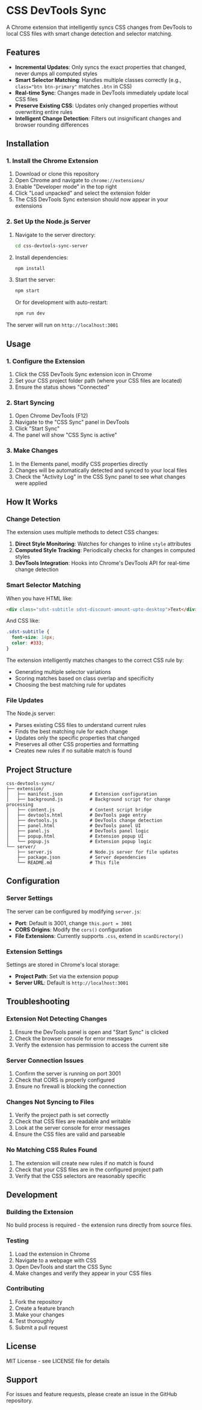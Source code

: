 # CSS DevTools Sync

A Chrome extension that intelligently syncs CSS changes from DevTools to local CSS files with smart change detection and selector matching.

## Features

- **Incremental Updates**: Only syncs the exact properties that changed, never dumps all computed styles
- **Smart Selector Matching**: Handles multiple classes correctly (e.g., `class="btn btn-primary"` matches `.btn` in CSS)
- **Real-time Sync**: Changes made in DevTools immediately update local CSS files
- **Preserve Existing CSS**: Updates only changed properties without overwriting entire rules
- **Intelligent Change Detection**: Filters out insignificant changes and browser rounding differences

## Installation

### 1. Install the Chrome Extension

1. Download or clone this repository
2. Open Chrome and navigate to `chrome://extensions/`
3. Enable "Developer mode" in the top right
4. Click "Load unpacked" and select the extension folder
5. The CSS DevTools Sync extension should now appear in your extensions

### 2. Set Up the Node.js Server

1. Navigate to the server directory:
   ```bash
   cd css-devtools-sync-server
   ```

2. Install dependencies:
   ```bash
   npm install
   ```

3. Start the server:
   ```bash
   npm start
   ```
   
   Or for development with auto-restart:
   ```bash
   npm run dev
   ```

The server will run on `http://localhost:3001`

## Usage

### 1. Configure the Extension

1. Click the CSS DevTools Sync extension icon in Chrome
2. Set your CSS project folder path (where your CSS files are located)
3. Ensure the status shows "Connected"

### 2. Start Syncing

1. Open Chrome DevTools (F12)
2. Navigate to the "CSS Sync" panel in DevTools
3. Click "Start Sync"
4. The panel will show "CSS Sync is active"

### 3. Make Changes

1. In the Elements panel, modify CSS properties directly
2. Changes will be automatically detected and synced to your local files
3. Check the "Activity Log" in the CSS Sync panel to see what changes were applied

## How It Works

### Change Detection

The extension uses multiple methods to detect CSS changes:

1. **Direct Style Monitoring**: Watches for changes to inline `style` attributes
2. **Computed Style Tracking**: Periodically checks for changes in computed styles
3. **DevTools Integration**: Hooks into Chrome's DevTools API for real-time change detection

### Smart Selector Matching

When you have HTML like:
```html
<div class="sdst-subtitle sdst-discount-amount-upto-desktop">Text</div>
```

And CSS like:
```css
.sdst-subtitle {
  font-size: 14px;
  color: #333;
}
```

The extension intelligently matches changes to the correct CSS rule by:
- Generating multiple selector variations
- Scoring matches based on class overlap and specificity
- Choosing the best matching rule for updates

### File Updates

The Node.js server:
- Parses existing CSS files to understand current rules
- Finds the best matching rule for each change
- Updates only the specific properties that changed
- Preserves all other CSS properties and formatting
- Creates new rules if no suitable match is found

## Project Structure

```
css-devtools-sync/
├── extension/
│   ├── manifest.json          # Extension configuration
│   ├── background.js          # Background script for change processing
│   ├── content.js             # Content script bridge
│   ├── devtools.html          # DevTools page entry
│   ├── devtools.js            # DevTools change detection
│   ├── panel.html             # DevTools panel UI
│   ├── panel.js               # DevTools panel logic
│   ├── popup.html             # Extension popup UI
│   └── popup.js               # Extension popup logic
└── server/
    ├── server.js              # Node.js server for file updates
    ├── package.json           # Server dependencies
    └── README.md              # This file
```

## Configuration

### Server Settings

The server can be configured by modifying `server.js`:
- **Port**: Default is 3001, change `this.port = 3001`
- **CORS Origins**: Modify the `cors()` configuration
- **File Extensions**: Currently supports `.css`, extend in `scanDirectory()`

### Extension Settings

Settings are stored in Chrome's local storage:
- **Project Path**: Set via the extension popup
- **Server URL**: Default is `http://localhost:3001`

## Troubleshooting

### Extension Not Detecting Changes

1. Ensure the DevTools panel is open and "Start Sync" is clicked
2. Check the browser console for error messages
3. Verify the extension has permission to access the current site

### Server Connection Issues

1. Confirm the server is running on port 3001
2. Check that CORS is properly configured
3. Ensure no firewall is blocking the connection

### Changes Not Syncing to Files

1. Verify the project path is set correctly
2. Check that CSS files are readable and writable
3. Look at the server console for error messages
4. Ensure the CSS files are valid and parseable

### No Matching CSS Rules Found

1. The extension will create new rules if no match is found
2. Check that your CSS files are in the configured project path
3. Verify that the CSS selectors are reasonably specific

## Development

### Building the Extension

No build process is required - the extension runs directly from source files.

### Testing

1. Load the extension in Chrome
2. Navigate to a webpage with CSS
3. Open DevTools and start the CSS Sync
4. Make changes and verify they appear in your CSS files

### Contributing

1. Fork the repository
2. Create a feature branch
3. Make your changes
4. Test thoroughly
5. Submit a pull request

## License

MIT License - see LICENSE file for details

## Support

For issues and feature requests, please create an issue in the GitHub repository.
